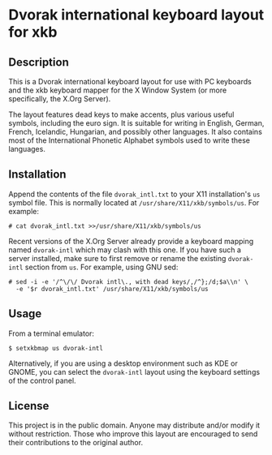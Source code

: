 Dvorak international keyboard layout for xkb
============================================


Description
-----------

This is a Dvorak international keyboard layout for use with PC
keyboards and the xkb keyboard mapper for the X Window System (or more
specifically, the X.Org Server).

The layout features dead keys to make accents, plus various useful
symbols, including the euro sign.  It is suitable for writing in
English, German, French, Icelandic, Hungarian, and possibly other
languages.  It also contains most of the International Phonetic
Alphabet symbols used to write these languages.


Installation
------------

Append the contents of the file `dvorak_intl.txt` to your X11
installation's `us` symbol file.  This is normally located at
`/usr/share/X11/xkb/symbols/us`.  For example:

```
# cat dvorak_intl.txt >>/usr/share/X11/xkb/symbols/us
```

Recent versions of the X.Org Server already provide a keyboard mapping
named `dvorak-intl` which may clash with this one.  If you have such a
server installed, make sure to first remove or rename the existing
`dvorak-intl` section from `us`.  For example, using GNU sed:

```
# sed -i -e '/^\/\/ Dvorak intl\., with dead keys/,/^};/d;$a\\n' \
  -e '$r dvorak_intl.txt' /usr/share/X11/xkb/symbols/us
```


Usage
-----

From a terminal emulator:

```
$ setxkbmap us dvorak-intl
```

Alternatively, if you are using a desktop environment such as KDE or
GNOME, you can select the `dvorak-intl` layout using the keyboard
settings of the control panel.


License
-------

This project is in the public domain.  Anyone may distribute and/or
modify it without restriction.  Those who improve this layout are
encouraged to send their contributions to the original author.
